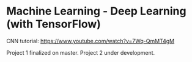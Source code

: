 # Machine Learning - Deep Learning (with TensorFlow)

CNN tutorial: https://www.youtube.com/watch?v=7Wq-QmMT4gM

Project 1 finalized on master.
Project 2 under development.
